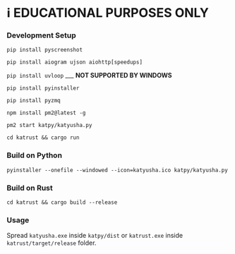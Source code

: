 # :information_source: EDUCATIONAL PURPOSES ONLY

### Development Setup

```pip install pyscreenshot```

```pip install aiogram ujson aiohttp[speedups]```

```pip install uvloop``` ___ **NOT SUPPORTED BY WINDOWS**

```pip install pyinstaller```

```pip install pyzmq```

```npm install pm2@latest -g```

```pm2 start katpy/katyusha.py```

```cd katrust && cargo run``` 

### Build on Python

```pyinstaller --onefile --windowed --icon=katyusha.ico katpy/katyusha.py```

### Build on Rust
```cd katrust && cargo build --release```

### Usage

Spread ```katyusha.exe``` inside `katpy/dist` or ```katrust.exe``` inside `katrust/target/release` folder. 
